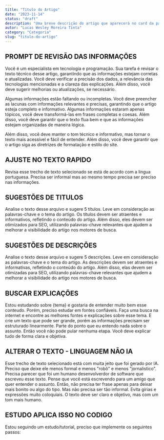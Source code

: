 ```yaml
---
title: "Título do Artigo"
date: "2023-11-14"
status: "draft"
description: "Uma breve descrição do artigo que aparecerá no card da página principal"
autor: "Lucas Wesley Moreira Tinta"
category: "Categoria"
slug: "titulo-do-artigo"
---
```



## PROMPT DE REVISÃO DAS INFORMAÇÕES

Você é um especialista em tecnologia e programação. Sua tarefa é revisar o texto técnico desse artigo, garantindo que as informações estejam corretas e atualizadas. 
Você deve verificar a precisão dos dados, a relevância das tecnologias mencionadas e a clareza das explicações. Além disso, você deve sugerir melhorias ou atualizações, se necessário. 

Algumas informações estão faltando ou incompletas. Você deve preencher as lacunas com informações relevantes e precisas, garantindo que o artigo esteja completo e informativo. Algumas informações estaram apenas tópicos, você deve transformá-las em frases completas e coesas. Além disso, você deve garantir que o texto flua bem e que as informações estejam organizadas de maneira lógica.

Além disso, você deve manter o tom técnico e informativo, mas tornar o texto mais acessível e fácil de entender. Além disso, você deve garantir que o artigo siga as diretrizes de formatação e estilo do site.

## AJUSTE NO TEXTO RAPIDO

Revisa esse trecho de texto selecionado se está de acordo com a lingua portuguesa. Precisa ser informal mas ao mesmo tempo precisa ser preciso nas informações.

## SUGESTÕES DE TITULOS

Analise o texto desse arquivo e sugere 5 títulos. Leve em consideração as palavras-chave e o tema do artigo. Os títulos devem ser atraentes e informativos, refletindo o conteúdo do artigo. Além disso, eles devem ser otimizados para SEO, utilizando palavras-chave relevantes que ajudem a melhorar a visibilidade do artigo nos motores de busca.

## SUGESTÕES DE DESCRIÇÕES

Analise o texto desse arquivo e sugere 5 descrições. Leve em consideração as palavras-chave e o tema do artigo. As descrições devem ser atraentes e informativas, refletindo o conteúdo do artigo. Além disso, elas devem ser otimizadas para SEO, utilizando palavras-chave relevantes que ajudem a melhorar a visibilidade do artigo nos motores de busca.

## BUSCAR EXPLICAÇÕES

Estou estudando sobre {tema} e gostaria de entender muito bem esse conteudo. Porém, preciso estudar em fontes confiáveis. Faça uma busca na internet e encontre as melhores fontes e explicações sobre esse tema. E crie um texto que pode ser grande, porém as informações precisam ser estruturado linearmente. Parte do ponto que eu entendo nada sobre o assunto. Então você não pode pular nenhuma etapa. Você deve explicar tudo de forma clara e objetiva. 

## ALTERAR O TEXTO - LINGUAGEM NÃO IA

Esse trecho de texto selecionado está com muita jeito que foi gerado por IA. Preciso que deixe ele menos formal e menos "robô" e menos "jornalistico". Precisa parecer que foi um humano desenvolverdor de software que escreveu esse texto. Pense que você está escrevendo para um amigo que quer entender o assunto. Então, não precisa ter frase apenas para deixar mais bonito ou algo do tipo. Mas não precisa ser tão informal. Evita gírias e expressões muito coloquiais. O texto deve ser claro e objetivo, mas com um tom mais humano.

## ESTUDO APLICA ISSO NO CODIGO

Estou seguindo um estudo/tutorial, preciso que implemente os seguintes passos:
